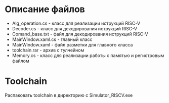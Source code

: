 # Описание файлов
+ Alg_operation.cs - класс для реализации иструкций RISC-V
+ Decoder.cs - класс для декодирования иструкций RISC-V
+ Comand_base.txt - файл для декодирования иструкций RISC-V
+ MainWindow.xaml.cs - главный класс
+ MainWindow.xaml - файл разметки для главного класса
+ toolchain.rar - архив с тулчейном
+ Memory.cs - класс для реализации работы с памятью и регистровым файлом

# Toolchain
Распаковать toolchain в директорию с Simulator_RISCV.exe
